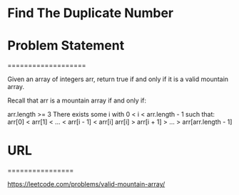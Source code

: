# Find The Duplicate Number

# Problem Statement
===================

Given an array of integers arr, return true if and only if it is a valid mountain array.

Recall that arr is a mountain array if and only if:

arr.length >= 3
There exists some i with 0 < i < arr.length - 1 such that:
arr[0] < arr[1] < ... < arr[i - 1] < arr[i]
arr[i] > arr[i + 1] > ... > arr[arr.length - 1]

# URL
================

https://leetcode.com/problems/valid-mountain-array/
